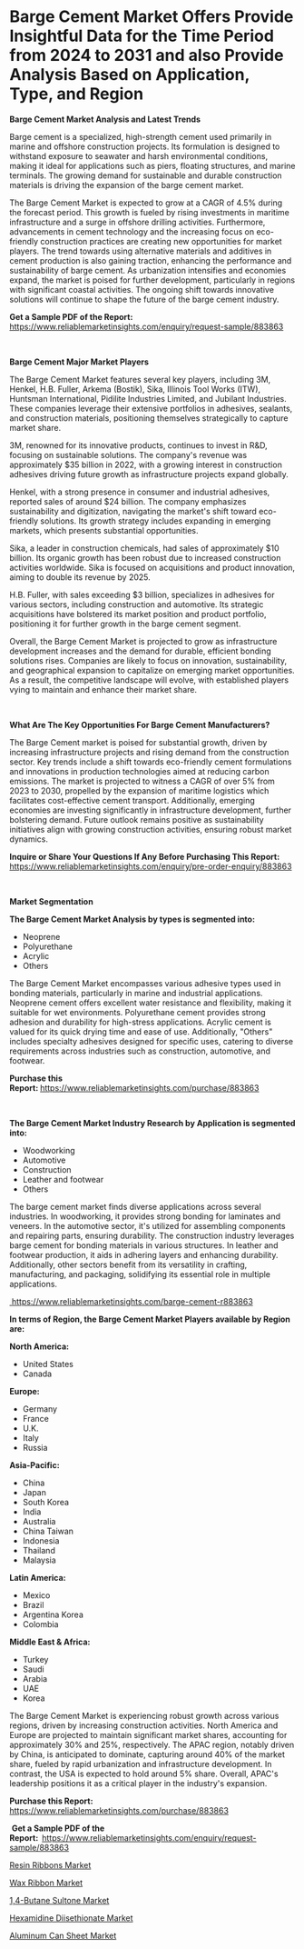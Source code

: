 <p><h1>Barge Cement Market Offers Provide Insightful Data for the Time Period from 2024 to 2031 and also Provide Analysis Based on Application, Type, and Region</h1></p><p><strong>Barge Cement Market Analysis and Latest Trends</strong></p>
<p><p>Barge cement is a specialized, high-strength cement used primarily in marine and offshore construction projects. Its formulation is designed to withstand exposure to seawater and harsh environmental conditions, making it ideal for applications such as piers, floating structures, and marine terminals. The growing demand for sustainable and durable construction materials is driving the expansion of the barge cement market.</p><p>The Barge Cement Market is expected to grow at a CAGR of 4.5% during the forecast period. This growth is fueled by rising investments in maritime infrastructure and a surge in offshore drilling activities. Furthermore, advancements in cement technology and the increasing focus on eco-friendly construction practices are creating new opportunities for market players. The trend towards using alternative materials and additives in cement production is also gaining traction, enhancing the performance and sustainability of barge cement. As urbanization intensifies and economies expand, the market is poised for further development, particularly in regions with significant coastal activities. The ongoing shift towards innovative solutions will continue to shape the future of the barge cement industry.</p></p>
<p><strong>Get a Sample PDF of the Report:&nbsp;</strong> <a href="https://www.reliablemarketinsights.com/enquiry/request-sample/883863?utm_campaign=1197&utm_medium=2&utm_source=Github&utm_content=ia&utm_term=10112024&utm_id=barge-cement">https://www.reliablemarketinsights.com/enquiry/request-sample/883863</a></p>
<p>&nbsp;</p>
<p><strong>Barge Cement Major Market Players</strong></p>
<p><p>The Barge Cement Market features several key players, including 3M, Henkel, H.B. Fuller, Arkema (Bostik), Sika, Illinois Tool Works (ITW), Huntsman International, Pidilite Industries Limited, and Jubilant Industries. These companies leverage their extensive portfolios in adhesives, sealants, and construction materials, positioning themselves strategically to capture market share.</p><p>3M, renowned for its innovative products, continues to invest in R&D, focusing on sustainable solutions. The company's revenue was approximately $35 billion in 2022, with a growing interest in construction adhesives driving future growth as infrastructure projects expand globally.</p><p>Henkel, with a strong presence in consumer and industrial adhesives, reported sales of around $24 billion. The company emphasizes sustainability and digitization, navigating the market's shift toward eco-friendly solutions. Its growth strategy includes expanding in emerging markets, which presents substantial opportunities.</p><p>Sika, a leader in construction chemicals, had sales of approximately $10 billion. Its organic growth has been robust due to increased construction activities worldwide. Sika is focused on acquisitions and product innovation, aiming to double its revenue by 2025.</p><p>H.B. Fuller, with sales exceeding $3 billion, specializes in adhesives for various sectors, including construction and automotive. Its strategic acquisitions have bolstered its market position and product portfolio, positioning it for further growth in the barge cement segment.</p><p>Overall, the Barge Cement Market is projected to grow as infrastructure development increases and the demand for durable, efficient bonding solutions rises. Companies are likely to focus on innovation, sustainability, and geographical expansion to capitalize on emerging market opportunities. As a result, the competitive landscape will evolve, with established players vying to maintain and enhance their market share.</p></p>
<p>&nbsp;</p>
<p><strong>What Are The Key Opportunities For Barge Cement Manufacturers?</strong></p>
<p><p>The Barge Cement market is poised for substantial growth, driven by increasing infrastructure projects and rising demand from the construction sector. Key trends include a shift towards eco-friendly cement formulations and innovations in production technologies aimed at reducing carbon emissions. The market is projected to witness a CAGR of over 5% from 2023 to 2030, propelled by the expansion of maritime logistics which facilitates cost-effective cement transport. Additionally, emerging economies are investing significantly in infrastructure development, further bolstering demand. Future outlook remains positive as sustainability initiatives align with growing construction activities, ensuring robust market dynamics.</p></p>
<p><strong>Inquire or Share Your Questions If Any Before Purchasing This Report:</strong> <a href="https://www.reliablemarketinsights.com/enquiry/pre-order-enquiry/883863?utm_campaign=1197&utm_medium=2&utm_source=Github&utm_content=ia&utm_term=10112024&utm_id=barge-cement">https://www.reliablemarketinsights.com/enquiry/pre-order-enquiry/883863</a></p>
<p>&nbsp;</p>
<p><strong>Market Segmentation</strong></p>
<p><strong>The Barge Cement Market Analysis by types is segmented into:</strong></p>
<p><ul><li>Neoprene</li><li>Polyurethane</li><li>Acrylic</li><li>Others</li></ul></p>
<p><p>The Barge Cement Market encompasses various adhesive types used in bonding materials, particularly in marine and industrial applications. Neoprene cement offers excellent water resistance and flexibility, making it suitable for wet environments. Polyurethane cement provides strong adhesion and durability for high-stress applications. Acrylic cement is valued for its quick drying time and ease of use. Additionally, "Others" includes specialty adhesives designed for specific uses, catering to diverse requirements across industries such as construction, automotive, and footwear.</p></p>
<p><strong>Purchase this Report:&nbsp;</strong><a href="https://www.reliablemarketinsights.com/purchase/883863?utm_campaign=1197&utm_medium=2&utm_source=Github&utm_content=ia&utm_term=10112024&utm_id=barge-cement">https://www.reliablemarketinsights.com/purchase/883863</a></p>
<p>&nbsp;</p>
<p><strong>The Barge Cement Market Industry Research by Application is segmented into:</strong></p>
<p><ul><li>Woodworking</li><li>Automotive</li><li>Construction</li><li>Leather and footwear</li><li>Others</li></ul></p>
<p><p>The barge cement market finds diverse applications across several industries. In woodworking, it provides strong bonding for laminates and veneers. In the automotive sector, it's utilized for assembling components and repairing parts, ensuring durability. The construction industry leverages barge cement for bonding materials in various structures. In leather and footwear production, it aids in adhering layers and enhancing durability. Additionally, other sectors benefit from its versatility in crafting, manufacturing, and packaging, solidifying its essential role in multiple applications.</p></p>
<p><a href="https://www.reliablemarketinsights.com/barge-cement-r883863?utm_campaign=1197&utm_medium=2&utm_source=Github&utm_content=ia&utm_term=10112024&utm_id=barge-cement">&nbsp;https://www.reliablemarketinsights.com/barge-cement-r883863</a></p>
<p><strong>In terms of Region, the Barge Cement Market Players available by Region are:</strong></p>
<p>
    <p> <strong> North America: </strong>
        <ul>
            <li>United States</li>
            <li>Canada</li>
        </ul>
        </p> 
    <p> <strong> Europe: </strong>
        <ul>
            <li>Germany</li>
            <li>France</li>
            <li>U.K.</li>
            <li>Italy</li>
            <li>Russia</li>
        </ul>
        </p> 
    <p> <strong> Asia-Pacific: </strong>
        <ul>
            <li>China</li>
            <li>Japan</li>
            <li>South Korea</li>
            <li>India</li>
            <li>Australia</li>
            <li>China Taiwan</li>
            <li>Indonesia</li>
            <li>Thailand</li>
            <li>Malaysia</li>
        </ul>
        </p> 
    <p> <strong> Latin America: </strong>
        <ul>
            <li>Mexico</li>
            <li>Brazil</li>
            <li>Argentina Korea</li>
            <li>Colombia</li>
        </ul>
        </p> 
    <p> <strong> Middle East & Africa: </strong>
        <ul>
            <li>Turkey</li>
            <li>Saudi</li>
            <li>Arabia</li>
            <li>UAE</li>
            <li>Korea</li>
        </ul>
    </p>
    </p>
<p><p>The Barge Cement Market is experiencing robust growth across various regions, driven by increasing construction activities. North America and Europe are projected to maintain significant market shares, accounting for approximately 30% and 25%, respectively. The APAC region, notably driven by China, is anticipated to dominate, capturing around 40% of the market share, fueled by rapid urbanization and infrastructure development. In contrast, the USA is expected to hold around 5% share. Overall, APAC's leadership positions it as a critical player in the industry's expansion.</p></p>
<p><strong>Purchase this Report: </strong><a href="https://www.reliablemarketinsights.com/purchase/883863?utm_campaign=1197&utm_medium=2&utm_source=Github&utm_content=ia&utm_term=10112024&utm_id=barge-cement">https://www.reliablemarketinsights.com/purchase/883863</a></p>
<p>&nbsp;<strong>Get a Sample PDF of the Report:&nbsp;&nbsp;</strong><a href="https://www.reliablemarketinsights.com/enquiry/request-sample/883863?utm_campaign=1197&utm_medium=2&utm_source=Github&utm_content=ia&utm_term=10112024&utm_id=barge-cement">https://www.reliablemarketinsights.com/enquiry/request-sample/883863</a></p>
<p><strong></strong></p>
<p><p><a href="https://www.linkedin.com/pulse/resin-ribbons-market-size-type-product-global-industry-analysis-r9olc?utm_campaign=1197&utm_medium=2&utm_source=Github&utm_content=ia&utm_term=10112024&utm_id=barge-cement">Resin Ribbons Market</a></p><p><a href="https://www.linkedin.com/pulse/opportunities-challenges-wax-ribbon-market-strategic-insights-rohwc?utm_campaign=1197&utm_medium=2&utm_source=Github&utm_content=ia&utm_term=10112024&utm_id=barge-cement">Wax Ribbon Market</a></p><p><a href="https://www.linkedin.com/pulse/14-butane-sultone-market-regional-outlook-competition-2024-2031-rod4c?utm_campaign=1197&utm_medium=2&utm_source=Github&utm_content=ia&utm_term=10112024&utm_id=barge-cement">1,4-Butane Sultone Market</a></p><p><a href="https://www.linkedin.com/pulse/hexamidine-diisethionate-market-size-type-product-global-industry-cumcc?utm_campaign=1197&utm_medium=2&utm_source=Github&utm_content=ia&utm_term=10112024&utm_id=barge-cement">Hexamidine Diisethionate Market</a></p><p><a href="https://www.linkedin.com/pulse/aluminum-can-sheet-market-trends-detailed-study-its-segmentation-oudvc?utm_campaign=1197&utm_medium=2&utm_source=Github&utm_content=ia&utm_term=10112024&utm_id=barge-cement">Aluminum Can Sheet Market</a></p></p>